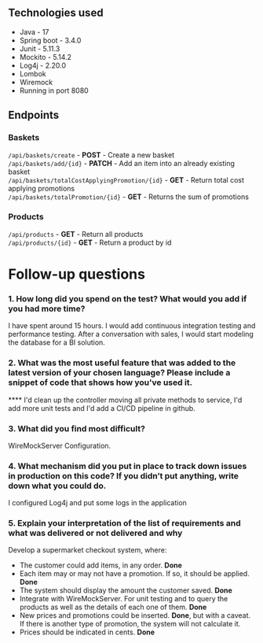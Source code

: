 ## Technologies used

<ul>
  <li>Java - 17</li>
  <li>Spring boot - 3.4.0</li>
  <li>Junit - 5.11.3</li>
  <li>Mockito - 5.14.2</li>
  <li>Log4j - 2.20.0</li>
  <li>Lombok</li>
  <li>Wiremock</li>
  <li>Running in port 8080</li>
</ul>

## Endpoints

### Baskets
```/api/baskets/create``` - **POST** - Create a new basket\
```/api/baskets/add/{id}``` - **PATCH** - Add an item into an already existing basket\
```/api/baskets/totalCostApplyingPromotion/{id}``` - **GET** - Return total cost applying promotions\
```/api/baskets/totalPromotion/{id}``` - **GET** - Returns the sum of promotions

### Products
```/api/products``` - **GET** - Return all products\
```/api/products/{id}``` - **GET** - Return a product by id


# Follow-up questions
### 1. How long did you spend on the test? What would you add if you had more time?
I have spent around 15 hours.
I would add continuous integration testing and performance testing. After a conversation with sales, I would start modeling the database for a BI solution.

### 2. What was the most useful feature that was added to the latest version of your chosen language? Please include a snippet of code that shows how you've used it.
**** I'd clean up the controller moving all private methods to service, I'd add more unit tests and I'd add a CI/CD pipeline in github.

### 3. What did you find most difficult?
WireMockServer Configuration.

### 4. What mechanism did you put in place to track down issues in production on this code? If you didn’t put anything, write down what you could do.
I configured Log4j and put some logs in the application

### 5. Explain your interpretation of the list of requirements and what was delivered or not delivered and why
Develop a supermarket checkout system, where:
<ul>
  <li>The customer could add items, in any order. <strong>Done</strong></li>
  <li>Each item may or may not have a promotion. If so, it should be applied. <strong>Done</strong></li>  
  <li>The system should display the amount the customer saved. <strong>Done</strong></li>
  <li>Integrate with WireMockServer. For unit testing and to query the products as well as the details of each one of them. <strong>Done</strong></li>
  <li>New prices and promotions could be inserted. <strong>Done</strong>, but with a caveat. If there is another type of promotion, the system will not calculate it.</li>
  <li>Prices should be indicated in cents. <strong>Done</strong></li>
</ul>

